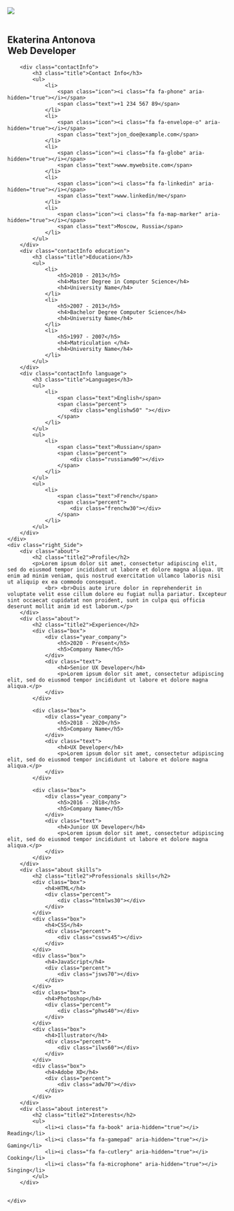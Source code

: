 <head>
    <meta charset="UTF-8">
    <meta name="viewport"
          content="width=device-width, user-scalable=no, initial-scale=1.0, maximum-scale=1.0, minimum-scale=1.0">
    <meta http-equiv="X-UA-Compatible" content="ie=edge">
    <title>Responsive CV </title>
    <link rel="stylesheet" href="https://cdnjs.cloudflare.com/ajax/libs/font-awesome/4.7.0/css/font-awesome.css" integrity="sha512-5A8nwdMOWrSz20fDsjczgUidUBR8liPYU+WymTZP1lmY9G6Oc7HlZv156XqnsgNUzTyMefFTcsFH/tnJE/+xBg==" crossorigin="anonymous" referrerpolicy="no-referrer" />
    <link rel="stylesheet" type="text/css" href="style.css">
    <link rel="stylesheet" type="text/css" href="css/data.css">
</head>
<body>
<div class="container">
    <div class="left_Side">
        <div class="profileText">
            <div class="imgBx">
                <img class="photo" src="images/image.jpg">
            </div>
            <br>
            <h2>Ekaterina Antonova <br><span>Web Developer</span> </h2>
        </div>

        <div class="contactInfo">
            <h3 class="title">Contact Info</h3>
            <ul>
                <li>
                    <span class="icon"><i class="fa fa-phone" aria-hidden="true"></i></span>
                    <span class="text">+1 234 567 89</span>
                </li>
                <li>
                    <span class="icon"><i class="fa fa-envelope-o" aria-hidden="true"></i></span>
                    <span class="text">jon_doe@example.com</span>
                </li>
                <li>
                    <span class="icon"><i class="fa fa-globe" aria-hidden="true"></i></span>
                    <span class="text">www.mywebsite.com</span>
                </li>
                <li>
                    <span class="icon"><i class="fa fa-linkedin" aria-hidden="true"></i></span>
                    <span class="text">www.linkedin/me</span>
                </li>
                <li>
                    <span class="icon"><i class="fa fa-map-marker" aria-hidden="true"></i></span>
                    <span class="text">Moscow, Russia</span>
                </li>
            </ul>
        </div>
        <div class="contactInfo education">
            <h3 class="title">Education</h3>
            <ul>
                <li>
                    <h5>2010 - 2013</h5>
                    <h4>Master Degree in Computer Science</h4>
                    <h4>University Name</h4>
                </li>
                <li>
                    <h5>2007 - 2013</h5>
                    <h4>Bachelor Degree Computer Science</h4>
                    <h4>University Name</h4>
                </li>
                <li>
                    <h5>1997 - 2007</h5>
                    <h4>Matriculation </h4>
                    <h4>University Name</h4>
                </li>
            </ul>
        </div>
        <div class="contactInfo language">
            <h3 class="title">Languages</h3>
            <ul>
                <li>
                    <span class="text">English</span>
                    <span class="percent">
                        <div class="englishw50" "></div>
                    </span>
                </li>
            </ul>
            <ul>
                <li>
                    <span class="text">Russian</span>
                    <span class="percent">
                        <div class="russianw90"></div>
                    </span>
                </li>
            </ul>
            <ul>
                <li>
                    <span class="text">French</span>
                    <span class="percent">
                        <div class="frenchw30"></div>
                    </span>
                </li>
            </ul>
        </div>
    </div>
    <div class="right_Side">
        <div class="about">
            <h2 class="title2">Profile</h2>
            <p>Lorem ipsum dolor sit amet, consectetur adipiscing elit, sed do eiusmod tempor incididunt ut labore et dolore magna aliqua. Ut enim ad minim veniam, quis nostrud exercitation ullamco laboris nisi ut aliquip ex ea commodo consequat.
                <br> <br>Duis aute irure dolor in reprehenderit in voluptate velit esse cillum dolore eu fugiat nulla pariatur. Excepteur sint occaecat cupidatat non proident, sunt in culpa qui officia deserunt mollit anim id est laborum.</p>
        </div>
        <div class="about">
            <h2 class="title2">Experience</h2>
            <div class="box">
                <div class="year_company">
                    <h5>2020 - Present</h5>
                    <h5>Company Name</h5>
                </div>
                <div class="text">
                    <h4>Senior UX Developer</h4>
                    <p>Lorem ipsum dolor sit amet, consectetur adipiscing elit, sed do eiusmod tempor incididunt ut labore et dolore magna aliqua.</p>
                </div>
            </div>

            <div class="box">
                <div class="year_company">
                    <h5>2018 - 2020</h5>
                    <h5>Company Name</h5>
                </div>
                <div class="text">
                    <h4>UX Developer</h4>
                    <p>Lorem ipsum dolor sit amet, consectetur adipiscing elit, sed do eiusmod tempor incididunt ut labore et dolore magna aliqua.</p>
                </div>
            </div>

            <div class="box">
                <div class="year_company">
                    <h5>2016 - 2018</h5>
                    <h5>Company Name</h5>
                </div>
                <div class="text">
                    <h4>Junior UX Developer</h4>
                    <p>Lorem ipsum dolor sit amet, consectetur adipiscing elit, sed do eiusmod tempor incididunt ut labore et dolore magna aliqua.</p>
                </div>
            </div>
        </div>
        <div class="about skills">
            <h2 class="title2">Professionals skills</h2>
            <div class="box">
                <h4>HTML</h4>
                <div class="percent">
                    <div class="htmlws30"></div>
                </div>
            </div>
            <div class="box">
                <h4>CSS</h4>
                <div class="percent">
                    <div class="cssws45"></div>
                </div>
            </div>
            <div class="box">
                <h4>JavaScript</h4>
                <div class="percent">
                    <div class="jsws70"></div>
                </div>
            </div>
            <div class="box">
                <h4>Photoshop</h4>
                <div class="percent">
                    <div class="phws40"></div>
                </div>
            </div>
            <div class="box">
                <h4>Illustrator</h4>
                <div class="percent">
                    <div class="ilws60"></div>
                </div>
            </div>
            <div class="box">
                <h4>Adobe XD</h4>
                <div class="percent">
                    <div class="adw70"></div>
                </div>
            </div>
        </div>
        <div class="about interest">
            <h2 class="title2">Interests</h2>
            <ul>
                <li><i class="fa fa-book" aria-hidden="true"></i> Reading</li>
                <li><i class="fa fa-gamepad" aria-hidden="true"></i> Gaming</li>
                <li><i class="fa fa-cutlery" aria-hidden="true"></i> Cooking</li>
                <li><i class="fa fa-microphone" aria-hidden="true"></i> Singing</li>
            </ul>
        </div>


    </div>
</div>
</body>
</html>
